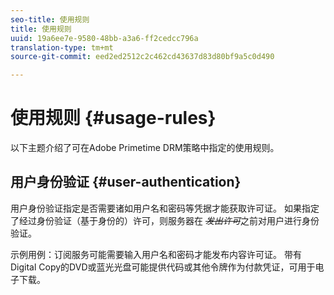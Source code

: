 ```yaml
---
seo-title: 使用规则
title: 使用规则
uuid: 19a6ee7e-9580-48bb-a3a6-ff2cedcc796a
translation-type: tm+mt
source-git-commit: eed2ed2512c2c462cd43637d83d80bf9a5c0d490

---
```



# 使用规则 {#usage-rules}

以下主题介绍了可在Adobe Primetime DRM策略中指定的使用规则。

## 用户身份验证 {#user-authentication}

用户身份验证指定是否需要诸如用户名和密码等凭据才能获取许可证。 如果指定了经过身份验证（基于身份的）许可，则服务器在 ~~_发出许可&#x200B;_~~之前对用户进行身份验证。

示例用例：订阅服务可能需要输入用户名和密码才能发布内容许可证。 带有Digital Copy的DVD或蓝光光盘可能提供代码或其他令牌作为付款凭证，可用于电子下载。